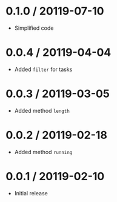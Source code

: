 0.1.0 / 20119-07-10
==================

  * Simplified code

0.0.4 / 20119-04-04
==================

  * Added `filter` for tasks

0.0.3 / 20119-03-05
==================

  * Added method `length`

0.0.2 / 20119-02-18
==================

  * Added method `running`


0.0.1 / 20119-02-10
==================

  * Initial release